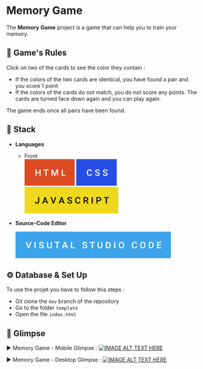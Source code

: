 # Memory Game

The **Memory Game** project is a game that can help you to train your memory.

## 📜 Game's Rules

Click on two of the cards to see the color they contain :

- If the colors of the two cards are identical, you have found a pair and you score 1 point
- If the colors of the cards do not match, you do not score any points. The cards are turned face down again and you can play again.

The game ends once all pairs have been found.

## 🧰 **Stack**

- **Languages**

  - Front  
    ![](github/images/html.svg) ![](github/images/css.svg) ![](github/images/javascript.svg)

- **Source-Code Editor**

  ![](github/images/visual-studio-code.svg)

## ⚙️ Database & Set Up

To use the projet you have to follow this steps :

- Git clone the `dev` branch of the repository
- Go to the folder `template`
- Open the file `index.html`

## 👀 Glimpse

▶️ Memory Game - Mobile Glimpse :
[![IMAGE ALT TEXT HERE](https://i3.ytimg.com/vi/dTb4wUy4jlg/maxresdefault.jpg)](https://www.youtube.com/watch?v=dTb4wUy4jlg&list=PLmG5X1Z2gVyXupE61ujwPTXpCRVbOY1EG&index=2)

▶️ Memory Game - Desktop Glimpse :
[![IMAGE ALT TEXT HERE](https://i3.ytimg.com/vi/hgGwdZX58zc/maxresdefault.jpg)](https://www.youtube.com/watch?v=hgGwdZX58zc&list=PLmG5X1Z2gVyXupE61ujwPTXpCRVbOY1EG&index=1)
